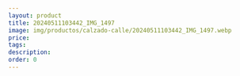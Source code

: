 ```yaml
---
layout: product
title: 20240511103442_IMG_1497
image: img/productos/calzado-calle/20240511103442_IMG_1497.webp
price: 
tags: 
description: 
order: 0
---
```

